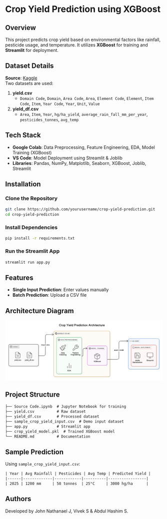 # Crop Yield Prediction using XGBoost

## Overview

This project predicts crop yield based on environmental factors like rainfall, pesticide usage, and temperature. It utilizes **XGBoost** for training and **Streamlit** for deployment.

## Dataset Details

**Source**: [Kaggle](https://www.kaggle.com)\
Two datasets are used:

1. **yield.csv**
   - `Domain Code`, `Domain`, `Area Code`, `Area`, `Element Code`, `Element`, `Item Code`, `Item`, `Year Code`, `Year`, `Unit`, `Value`
2. **yield\_df.csv**
   - `Area`, `Item`, `Year`, `hg/ha_yield`, `average_rain_fall_mm_per_year`, `pesticides_tonnes`, `avg_temp`

## Tech Stack

- **Google Colab**: Data Preprocessing, Feature Engineering, EDA, Model Training (XGBoost)
- **VS Code**: Model Deployment using Streamlit & Joblib
- **Libraries**: Pandas, NumPy, Matplotlib, Seaborn, XGBoost, Joblib, Streamlit

## Installation

### Clone the Repository

```bash
git clone https://github.com/yourusername/crop-yield-prediction.git
cd crop-yield-prediction
```

### Install Dependencies

```bash
pip install -r requirements.txt
```

### Run the Streamlit App

```bash
streamlit run app.py
```

## Features

- **Single Input Prediction**: Enter values manually
- **Batch Prediction**: Upload a CSV file

## Architecture Diagram

![Architecture Diagram](architecture_diagram.png)

## Project Structure

```
├── Source Code.ipynb  # Jupyter Notebook for training
├── yield.csv          # Raw dataset
├── yield_df.csv       # Processed dataset
├── sample_crop_yield_input.csv  # Demo input dataset
├── app.py             # Streamlit app
├── crop_yield_model.pkl  # Trained XGBoost model
└── README.md          # Documentation
```

## Sample Prediction

Using `sample_crop_yield_input.csv`:

```
| Year | Avg Rainfall | Pesticides | Avg Temp | Predicted Yield |
|------|-------------|------------|----------|-----------------|
| 2025 | 1200 mm     | 50 tonnes  | 25°C     | 3000 hg/ha      |
```

## Authors

Developed by John Nathanael J, Vivek S & Abdul Hashim S.

